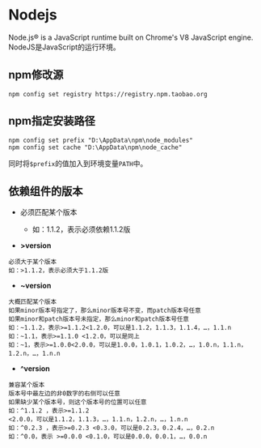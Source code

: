 # Nodejs
Node.js® is a JavaScript runtime built on Chrome's V8 JavaScript engine.
NodeJS是JavaScript的运行环境。

## npm修改源
`npm config set registry https://registry.npm.taobao.org`

## npm指定安装路径
```shell
npm config set prefix "D:\AppData\npm\node_modules"
npm config set cache "D:\AppData\npm\node_cache"
```
同时将`$prefix`的值加入到环境变量`PATH`中。



## 依赖组件的版本

- 必须匹配某个版本
  - 如：1.1.2，表示必须依赖1.1.2版

- **\>version**

```
必须大于某个版本
如：>1.1.2，表示必须大于1.1.2版
```

- **~version**

```
大概匹配某个版本
如果minor版本号指定了，那么minor版本号不变，而patch版本号任意
如果minor和patch版本号未指定，那么minor和patch版本号任意
如：~1.1.2，表示>=1.1.2<1.2.0，可以是1.1.2，1.1.3，1.1.4，…，1.1.n
如：~1.1，表示>=1.1.0 <1.2.0，可以是同上
如：~1，表示>=1.0.0<2.0.0，可以是1.0.0，1.0.1，1.0.2，…，1.0.n，1.1.n，1.2.n，…，1.n.n
```

- **^version**

```
兼容某个版本
版本号中最左边的非0数字的右侧可以任意
如果缺少某个版本号，则这个版本号的位置可以任意
如：^1.1.2 ，表示>=1.1.2
<2.0.0，可以是1.1.2，1.1.3，…，1.1.n，1.2.n，…，1.n.n
如：^0.2.3 ，表示>=0.2.3 <0.3.0，可以是0.2.3，0.2.4，…，0.2.n
如：^0.0，表示 >=0.0.0 <0.1.0，可以是0.0.0，0.0.1，…，0.0.n
```
